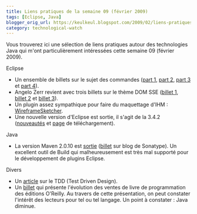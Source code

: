 ```yaml
---
title: Liens pratiques de la semaine 09 (février 2009)
tags: [Eclipse, Java]
blogger_orig_url: https://keulkeul.blogspot.com/2009/02/liens-pratiques-de-la-semaine_27.html
category: technological-watch
---
```


Vous trouverez ici une sélection de liens pratiques autour des technologies Java qui m'ont particulièrement intéressées cette semaine 09 (février 2009).

Eclipse

* Un ensemble de billets sur le sujet des commandes ([part 1](http://blog.eclipse-tips.com/2009/01/commands-part-1-actions-vs-commands.html), [part 2](http://blog.eclipse-tips.com/2009/01/commands-part-2-selection-and.html), [part 3](http://blog.eclipse-tips.com/2008/12/commands-part-3-parameters-for-commands.html) et [part 4](http://blog.eclipse-tips.com/2009/01/commands-part-4-misc-items.html)).
* Angelo Zerr revient avec trois billets sur le thème DOM SSE ([billet 1](http://blog.developpez.com/akrogen/p7229/plugin-eclipse/tutorial-wst-dom-sse-step-1), [billet 2](http://blog.developpez.com/akrogen/p7273/plugin-eclipse/tutorial-wst-dom-sse-step-2) et [billet 3](http://blog.developpez.com/akrogen/p7283/plugin-eclipse/tutorial-wst-dom-sse-step-3)).
* Un plugin assez sympathique pour faire du maquettage d'IHM : [WireframeSketcher](http://blog.eclipse-tips.com/2009/02/wireframesketcher-review-and-free.html).
* Une nouvelle version d'Eclipse est sortie, il s'agit de la 3.4.2 ([nouveautés](http://download.eclipse.org/eclipse/downloads/drops/R-3.4-200806172000/whatsnew3.4/eclipse-news.html) et [page](http://download.eclipse.org/eclipse/downloads/drops/R-3.4.2-200902111700/index.php) de téléchargement).

Java

* La version Maven 2.0.10 est [sortie](http://maven.apache.org/release-notes.html) ([billet](http://www.sonatype.com/people/2009/02/maven-2010-released/) sur blog de Sonatype). Un excellent outil de Build qui malheureusement est très mal supporté pour le développement de plugins Eclipse.

Divers

* Un [article](http://www.ibm.com/developerworks/java/library/j-eaed2/index.html) sur le TDD (Test Driven Design).
* Un [billet](http://radar.oreilly.com/2009/02/state-of-the-computer-book-mar-22.html) qui présente l'évolution des ventes de livre de programmation des éditions O'Reilly. Au travers de cette présentation, on peut constater l'intérêt des lecteurs pour tel ou tel langage. Un point à constater : Java diminue.